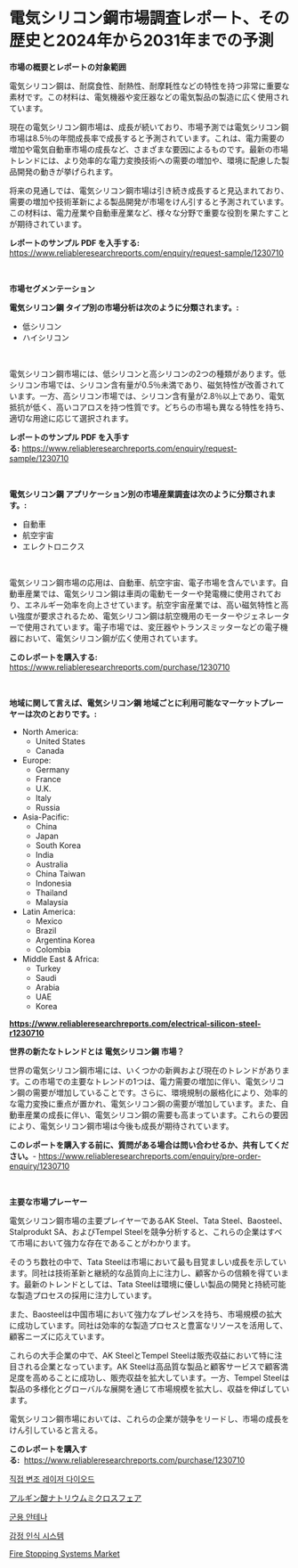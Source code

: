 <p><h1>電気シリコン鋼市場調査レポート、その歴史と2024年から2031年までの予測</h1></p><p><strong>市場の概要とレポートの対象範囲</strong></p>
<p><p>電気シリコン鋼は、耐腐食性、耐熱性、耐摩耗性などの特性を持つ非常に重要な素材です。この材料は、電気機器や変圧器などの電気製品の製造に広く使用されています。</p><p>現在の電気シリコン鋼市場は、成長が続いており、市場予測では電気シリコン鋼市場は8.5％の年間成長率で成長すると予測されています。これは、電力需要の増加や電気自動車市場の成長など、さまざまな要因によるものです。最新の市場トレンドには、より効率的な電力変換技術への需要の増加や、環境に配慮した製品開発の動きが挙げられます。</p><p>将来の見通しでは、電気シリコン鋼市場は引き続き成長すると見込まれており、需要の増加や技術革新による製品開発が市場をけん引すると予測されています。この材料は、電力産業や自動車産業など、様々な分野で重要な役割を果たすことが期待されています。</p></p>
<p><strong>レポートのサンプル PDF を入手する:</strong> <a href="https://www.reliableresearchreports.com/enquiry/request-sample/1230710">https://www.reliableresearchreports.com/enquiry/request-sample/1230710</a></p>
<p>&nbsp;</p>
<p><strong>市場セグメンテーション</strong></p>
<p><strong>電気シリコン鋼 タイプ別の市場分析は次のように分類されます。:</strong></p>
<p><ul><li>低シリコン</li><li>ハイシリコン</li></ul></p>
<p>&nbsp;</p>
<p><p>電気シリコン鋼市場には、低シリコンと高シリコンの2つの種類があります。低シリコン市場では、シリコン含有量が0.5％未満であり、磁気特性が改善されています。一方、高シリコン市場では、シリコン含有量が2.8％以上であり、電気抵抗が低く、高いコアロスを持つ性質です。どちらの市場も異なる特性を持ち、適切な用途に応じて選択されます。</p></p>
<p><strong>レポートのサンプル PDF を入手する:</strong>&nbsp;<a href="https://www.reliableresearchreports.com/enquiry/request-sample/1230710">https://www.reliableresearchreports.com/enquiry/request-sample/1230710</a></p>
<p>&nbsp;</p>
<p><strong> 電気シリコン鋼 アプリケーション別の市場産業調査は次のように分類されます。:</strong></p>
<p><ul><li>自動車</li><li>航空宇宙</li><li>エレクトロニクス</li></ul></p>
<p>&nbsp;</p>
<p><p>電気シリコン鋼市場の応用は、自動車、航空宇宙、電子市場を含んでいます。自動車産業では、電気シリコン鋼は車両の電動モーターや発電機に使用されており、エネルギー効率を向上させています。航空宇宙産業では、高い磁気特性と高い強度が要求されるため、電気シリコン鋼は航空機用のモーターやジェネレーターで使用されています。電子市場では、変圧器やトランスミッターなどの電子機器において、電気シリコン鋼が広く使用されています。</p></p>
<p><strong>このレポートを購入する:</strong>&nbsp; <a href="https://www.reliableresearchreports.com/purchase/1230710">https://www.reliableresearchreports.com/purchase/1230710</a></p>
<p>&nbsp;</p>
<p><strong>地域に関して言えば、電気シリコン鋼 地域ごとに利用可能なマーケットプレーヤーは次のとおりです。:</strong></p>
<p><ul>
    <li>
        North America:
        <ul>
            <li>United States</li>
            <li>Canada</li>
        </ul>
    </li>
    <li>
        Europe:
        <ul>
            <li>Germany</li>
            <li>France</li>
            <li>U.K.</li>
            <li>Italy</li>
            <li>Russia</li>
        </ul>
    </li>
    <li>
        Asia-Pacific:
        <ul>
            <li>China</li>
            <li>Japan</li>
            <li>South Korea</li>
            <li>India</li>
            <li>Australia</li>
            <li>China Taiwan</li>
            <li>Indonesia</li>
            <li>Thailand</li>
            <li>Malaysia</li>
        </ul>
    </li>
    <li>
        Latin America:
        <ul>
            <li>Mexico</li>
            <li>Brazil</li>
            <li>Argentina Korea</li>
            <li>Colombia</li>
        </ul>
    </li>
    <li>
        Middle East & Africa:
        <ul>
            <li>Turkey</li>
            <li>Saudi</li>
            <li>Arabia</li>
            <li>UAE</li>
            <li>Korea</li>
        </ul>
    </li>
    </ul></p>
<p><strong><a href="https://www.reliableresearchreports.com/electrical-silicon-steel-r1230710">https://www.reliableresearchreports.com/electrical-silicon-steel-r1230710</a></strong>&nbsp;</p>
<p><strong>世界の新たなトレンドとは 電気シリコン鋼 市場？</strong></p>
<p><p>世界の電気シリコン鋼市場には、いくつかの新興および現在のトレンドがあります。この市場での主要なトレンドの1つは、電力需要の増加に伴い、電気シリコン鋼の需要が増加していることです。さらに、環境規制の厳格化により、効率的な電力変換に重点が置かれ、電気シリコン鋼の需要が増加しています。また、自動車産業の成長に伴い、電気シリコン鋼の需要も高まっています。これらの要因により、電気シリコン鋼市場は今後も成長が期待されています。</p></p>
<p><strong>このレポートを購入する前に、質問がある場合は問い合わせるか、共有してください。</strong>- <a href="https://www.reliableresearchreports.com/enquiry/pre-order-enquiry/1230710">https://www.reliableresearchreports.com/enquiry/pre-order-enquiry/1230710</a></p>
<p>&nbsp;</p>
<p><strong>主要な市場プレーヤー</strong></p>
<p><p>電気シリコン鋼市場の主要プレイヤーであるAK Steel、Tata Steel、Baosteel、Stalprodukt SA、およびTempel Steelを競争分析すると、これらの企業はすべて市場において強力な存在であることがわかります。</p><p>そのうち数社の中で、Tata Steelは市場において最も目覚ましい成長を示しています。同社は技術革新と継続的な品質向上に注力し、顧客からの信頼を得ています。最新のトレンドとしては、Tata Steelは環境に優しい製品の開発と持続可能な製造プロセスの採用に注力しています。</p><p>また、Baosteelは中国市場において強力なプレゼンスを持ち、市場規模の拡大に成功しています。同社は効率的な製造プロセスと豊富なリソースを活用して、顧客ニーズに応えています。</p><p>これらの大手企業の中で、AK SteelとTempel Steelは販売収益において特に注目される企業となっています。AK Steelは高品質な製品と顧客サービスで顧客満足度を高めることに成功し、販売収益を拡大しています。一方、Tempel Steelは製品の多様化とグローバルな展開を通じて市場規模を拡大し、収益を伸ばしています。</p><p>電気シリコン鋼市場においては、これらの企業が競争をリードし、市場の成長をけん引していると言える。</p></p>
<p><strong>このレポートを購入する:</strong>&nbsp;&nbsp;<a href="https://www.reliableresearchreports.com/purchase/1230710">https://www.reliableresearchreports.com/purchase/1230710</a></p>
<p><p><a href="https://medium.com/@lowellleke20231/%EC%A7%81%EC%A0%91-%EB%B3%80%EC%A1%B0-%EB%A0%88%EC%9D%B4%EC%A0%80-%EB%8B%A4%EC%9D%B4%EC%98%A4%EB%93%9C-%EC%8B%9C%EC%9E%A5-%EC%9D%B8%EC%82%AC%EC%9D%B4%ED%8A%B8-%EC%8B%9C%EC%9E%A5-%EB%8F%99%ED%96%A5-%EC%84%B1%EC%9E%A5-2024%EB%85%84%EB%B6%80%ED%84%B0-2031%EB%85%84%EA%B9%8C%EC%A7%80-%EC%98%88%EC%B8%A1-0559fab9eda8">직접 변조 레이저 다이오드</a></p><p><a href="https://github.com/AriMuller2009/Market-Research-Report-List-1/blob/main/150846531337.md">アルギン酸ナトリウムミクロスフェア</a></p><p><a href="https://github.com/JeromeRtyau89966/Market-Research-Report-List-1/blob/main/262597528830.md">군용 안테나</a></p><p><a href="https://medium.com/@hershelkris/%EA%B0%90%EC%A0%95-%EC%9D%B8%EC%8B%9D-%EC%8B%9C%EC%8A%A4%ED%85%9C-%EC%8B%9C%EC%9E%A5-%EB%B3%B4%EA%B3%A0%EC%84%9C%EB%8A%94-%EC%9D%B4-%EC%8B%9C%EC%9E%A5%EC%9D%98-%EC%B5%9C%EC%8B%A0-%ED%8A%B8%EB%A0%8C%EB%93%9C%EC%99%80-%EC%84%B1%EC%9E%A5-%EA%B8%B0%ED%9A%8C%EB%A5%BC-%EB%B3%B4%EC%97%AC%EC%A4%8D%EB%8B%88%EB%8B%A4-7951fe35ce71">감정 인식 시스템</a></p><p><a href="https://github.com/Airanohannonzb68e5pb53oc1/Market-Research-Report-List-2/blob/main/fire-stopping-systems-market.md">Fire Stopping Systems Market</a></p></p>